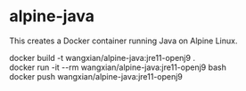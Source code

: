 # alpine-java
This creates a Docker container running Java on Alpine Linux.

docker build -t wangxian/alpine-java:jre11-openj9 . \
docker run -it --rm wangxian/alpine-java:jre11-openj9 bash \
docker push wangxian/alpine-java:jre11-openj9

